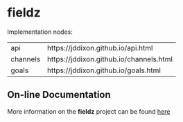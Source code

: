 # fieldz

Implementation nodes:

<table>
    <tr><td>api</td>       <td>https://jddixon.github.io/api.html</td></tr>
    <tr><td>channels</td>  <td>https://jddixon.github.io/channels.html</td></tr>
    <tr><td>goals</td>     <td>https://jddixon.github.io/goals.html</td></tr>
</table>

## On-line Documentation

More information on the **fieldz** project can be found
[here](https://jddixon.github.io/fieldz)
